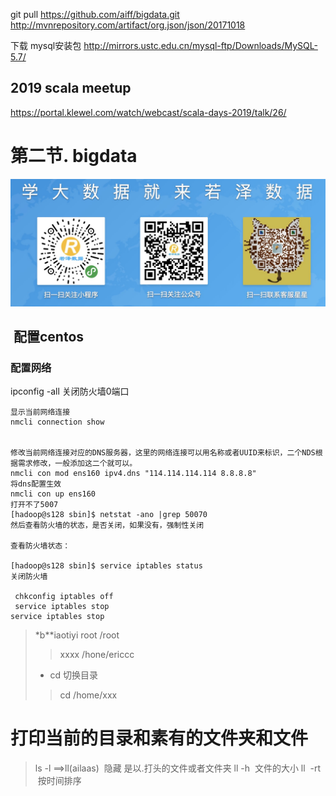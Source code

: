 git  pull https://github.com/aiff/bigdata.git
http://mvnrepository.com/artifact/org.json/json/20171018

下载   mysql安装包 http://mirrors.ustc.edu.cn/mysql-ftp/Downloads/MySQL-5.7/

##  2019  scala  meetup
https://portal.klewel.com/watch/webcast/scala-days-2019/talk/26/

# 第二节. bigdata
![微信公众](https://github.com/aiff/bigdata/blob/master/img/%E8%8B%A5%E6%B3%BD%E6%95%B0%E6%8D%AE--%E6%89%AB%E6%8F%8F%E5%85%A5%E5%8F%A3.png)
##  配置centos
### 配置网络

ipconfig -all
关闭防火墙0端口
```
显示当前网络连接
nmcli connection show
 

修改当前网络连接对应的DNS服务器，这里的网络连接可以用名称或者UUID来标识，二个NDS根据需求修改，一般添加这二个就可以。
nmcli con mod ens160 ipv4.dns "114.114.114.114 8.8.8.8"
将dns配置生效
nmcli con up ens160
打开不了5007
[hadoop@s128 sbin]$ netstat -ano |grep 50070
然后查看防火墙的状态，是否关闭，如果没有，强制性关闭

查看防火墙状态：

[hadoop@s128 sbin]$ service iptables status
关闭防火墙

 chkconfig iptables off
 service iptables stop
service iptables stop
```
> *b**iaotiyi
> root  /root
>  >xxxx   /hone/ericcc
> *  cd 切换目录
>   >cd /home/xxx

# 打印当前的目录和素有的文件夹和文件
>  ls -l ==>ll(ailaas)
>  隐藏 是以.打头的文件或者文件夹
ll -h  文件的大小
ll  -rt  按时间排序
